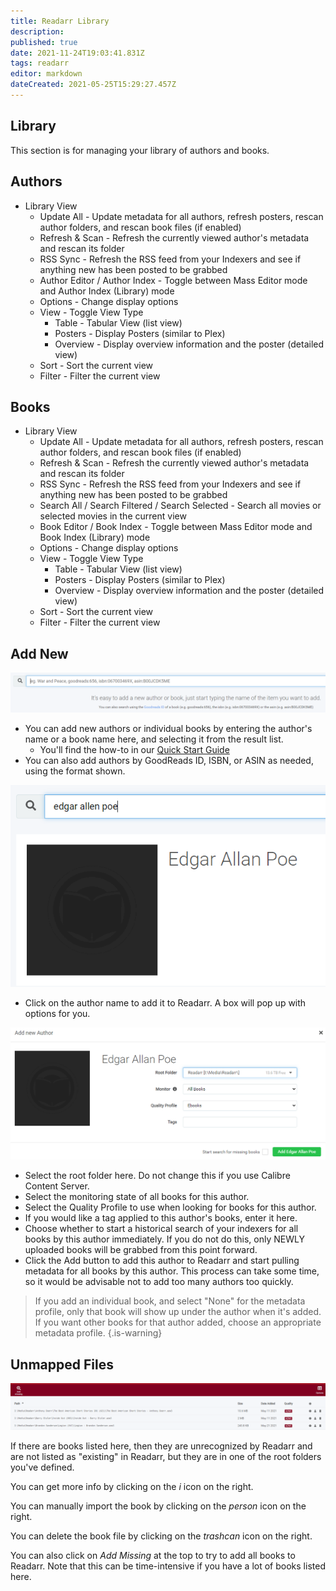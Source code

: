 ```yaml
---
title: Readarr Library
description: 
published: true
date: 2021-11-24T19:03:41.831Z
tags: readarr
editor: markdown
dateCreated: 2021-05-25T15:29:27.457Z
---
```


## Library

This section is for managing your library of authors and books.

## Authors

- Library View
  - Update All - Update metadata for all authors, refresh posters, rescan author folders, and rescan book files (if enabled)
  - Refresh & Scan - Refresh the currently viewed author's metadata and rescan its folder
  - RSS Sync - Refresh the RSS feed from your Indexers and see if anything new has been posted to be grabbed
  - Author Editor / Author Index - Toggle between Mass Editor mode and Author Index (Library) mode
  - Options - Change display options
  - View - Toggle View Type
    - Table - Tabular View (list view)
    - Posters - Display Posters (similar to Plex)
    - Overview - Display overview information and the poster (detailed view)
  - Sort - Sort the current view
  - Filter - Filter the current view

## Books

- Library View
  - Update All - Update metadata for all authors, refresh posters, rescan author folders, and rescan book files (if enabled)
  - Refresh & Scan - Refresh the currently viewed author's metadata and rescan its folder
  - RSS Sync - Refresh the RSS feed from your Indexers and see if anything new has been posted to be grabbed
  - Search All / Search Filtered / Search Selected - Search all movies or selected movies in the current view
  - Book Editor / Book Index - Toggle between Mass Editor mode and Book Index (Library) mode
  - Options - Change display options
  - View - Toggle View Type
    - Table - Tabular View (list view)
    - Posters - Display Posters (similar to Plex)
    - Overview - Display overview information and the poster (detailed view)
  - Sort - Sort the current view
  - Filter - Filter the current view
  
## Add New

![addnew.png](/assets/readarr/addnew.png)

- You can add new authors or individual books by entering the author's name or a book name here, and selecting it from the result list.
  - You'll find the how-to in our [Quick Start Guide](/readarr/quick-start-guide)
- You can also add authors by GoodReads ID, ISBN, or ASIN as needed, using the format shown.

![poe.png](/assets/readarr/poe.png)

- Click on the author name to add it to Readarr. A box will pop up with options for you.

![addauthor.png](/assets/readarr/addauthor.png)

- Select the root folder here. Do not change this if you use Calibre Content Server.
- Select the monitoring state of all books for this author.
- Select the Quality Profile to use when looking for books for this author.
- If you would like a tag applied to this author's books, enter it here.
- Choose whether to start a historical search of your indexers for all books by this author immediately. If you do not do this, only NEWLY uploaded books will be grabbed from this point forward.
- Click the Add button to add this author to Readarr and start pulling metadata for all books by this author. This process can take some time, so it would be advisable not to add too many authors too quickly.

>If you add an individual book, and select "None" for the metadata profile, only that book will show up under the author when it's added. If you want other books for that author added, choose an appropriate metadata profile.
{.is-warning}


## Unmapped Files

![unmappedfiles.png](/assets/readarr/unmappedfiles.png)

If there are books listed here, then they are unrecognized by Readarr and are not listed as "existing" in Readarr, but they are in one of the root folders you've defined.

You can get more info by clicking on the *i* icon on the right.

You can manually import the book by clicking on the *person* icon on the right.

You can delete the book file by clicking on the *trashcan* icon on the right.

You can also click on *Add Missing* at the top to try to add all books to Readarr. Note that this can be time-intensive if you have a lot of books listed here.
